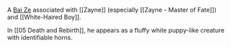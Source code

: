 A [Bai Ze](https://en.wikipedia.org/wiki/Bai_Ze) associated with [[Zayne]] (especially [[Zayne - Master of Fate]]) and [[White-Haired Boy]].

In [[05 Death and Rebirth]], he appears as a fluffy white puppy-like creature with identifiable horns.